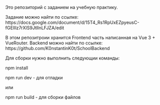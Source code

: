 <p>Это репозиторий с заданием на учебную практику.</p>
<p>Задание можно найти по ссылке: https://docs.google.com/document/d/15T4_Rs1RpUxEZpyeusC-fGElIlz7rXlS9JtlInLFJZA/edit</p>
<p>В этом репозитроии хранится Frontend часть написанная на Vue 3 + VueRouter. Backend можно найти по ссылке: https://github.com/K0nstantinK0t/SchoolBackend</p>

<p>Для сборки нужно выполнить следующии команды:</p>
<p>npm install </p>
<p>npm run dev - для отладки </p>
или
<p>npm run build - для сборки файлов</p>
